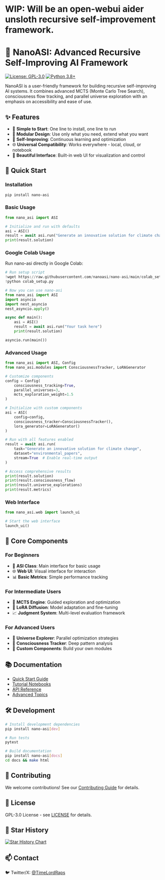 # WIP: Will be an open-webui aider unsloth recursive self-improvement framework.

# 🧠 NanoASI: Advanced Recursive Self-Improving AI Framework

[![License: GPL-3.0](https://img.shields.io/badge/License-GPL3.0-yellow.svg)](https://github.com/TimeLordRaps/nano-asi/blob/main/LICENSE)
[![Python 3.8+](https://img.shields.io/badge/python-3.8+-blue.svg)](https://www.python.org/downloads/)

NanoASI is a user-friendly framework for building recursive self-improving AI systems. It combines advanced MCTS (Monte Carlo Tree Search), consciousness flow tracking, and parallel universe exploration with an emphasis on accessibility and ease of use.

## ✨ Features

- 🎯 **Simple to Start**: One line to install, one line to run
- 🧩 **Modular Design**: Use only what you need, extend what you want
- 🔄 **Self-Improving**: Continuous learning and optimization
- 🌐 **Universal Compatibility**: Works everywhere - local, cloud, or notebook
- 🎨 **Beautiful Interface**: Built-in web UI for visualization and control

## 🚀 Quick Start

### Installation

```bash
pip install nano-asi
```

### Basic Usage

```python
from nano_asi import ASI

# Initialize and run with defaults
asi = ASI()
result = await asi.run("Generate an innovative solution for climate change")
print(result.solution)
```

### Google Colab Usage

Run nano-asi directly in Google Colab:

```python
# Run setup script
!wget https://raw.githubusercontent.com/nanoasi/nano-asi/main/colab_setup.py
!python colab_setup.py

# Now you can use nano-asi
from nano_asi import ASI
import asyncio
import nest_asyncio
nest_asyncio.apply()

async def main():
    asi = ASI()
    result = await asi.run("Your task here")
    print(result.solution)

asyncio.run(main())
```

### Advanced Usage

```python
from nano_asi import ASI, Config
from nano_asi.modules import ConsciousnessTracker, LoRAGenerator

# Customize components
config = Config(
    consciousness_tracking=True,
    parallel_universes=3,
    mcts_exploration_weight=1.5
)

# Initialize with custom components
asi = ASI(
    config=config,
    consciousness_tracker=ConsciousnessTracker(),
    lora_generator=LoRAGenerator()
)

# Run with all features enabled
result = await asi.run(
    task="Generate an innovative solution for climate change",
    dataset="environmental_papers",
    stream=True  # Enable real-time output
)

# Access comprehensive results
print(result.solution)
print(result.consciousness_flow)
print(result.universe_explorations)
print(result.metrics)
```

### Web Interface

```python
from nano_asi.web import launch_ui

# Start the web interface
launch_ui()
```

## 🧩 Core Components

### For Beginners
- 🤖 **ASI Class**: Main interface for basic usage
- 🌐 **Web UI**: Visual interface for interaction
- 📊 **Basic Metrics**: Simple performance tracking

### For Intermediate Users
- 🎯 **MCTS Engine**: Guided exploration and optimization
- 🧬 **LoRA Diffusion**: Model adaptation and fine-tuning
- 📈 **Judgment System**: Multi-level evaluation framework

### For Advanced Users
- 🌌 **Universe Explorer**: Parallel optimization strategies
- 🧠 **Consciousness Tracker**: Deep pattern analysis
- 🔧 **Custom Components**: Build your own modules

## 📚 Documentation

- [Quick Start Guide](https://github.com/TimeLordRaps/nano-asi/wiki/Quickstart)
- [Tutorial Notebooks](https://github.com/TimeLordRaps/nano-asi/wiki/Tutorials)
- [API Reference](https://github.com/TimeLordRaps/nano-asi/wiki/API)
- [Advanced Topics](https://github.com/TimeLordRaps/nano-asi/wiki/Advanced)

## 🛠️ Development

```bash
# Install development dependencies
pip install nano-asi[dev]

# Run tests
pytest

# Build documentation
pip install nano-asi[docs]
cd docs && make html
```

## 🤝 Contributing

We welcome contributions! See our [Contributing Guide](CONTRIBUTING.md) for details.

## 📄 License

GPL-3.0 License - see [LICENSE](https://github.com/TimeLordRaps/nano-asi/blob/main/LICENSE) for details.

## 🌟 Star History

[![Star History Chart](https://api.star-history.com/svg?repos=nanoasi/nano-asi&type=Date)](https://star-history.com/#nanoasi/nano-asi&Date)

## 📫 Contact

🐦 Twitter/X: [@TimeLordRaps](https://x.com/TimeLordRaps)
